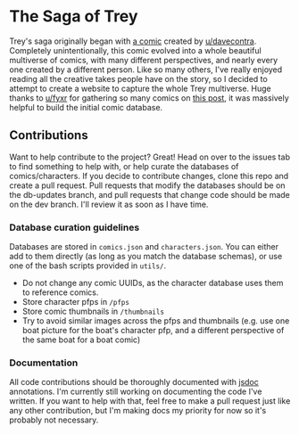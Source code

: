 # The Saga of Trey

Trey's saga originally began with [a comic](https://www.reddit.com/r/comics/comments/1asz8c3/trey/) created by [u/davecontra](https://www.reddit.com/user/davecontra/). Completely unintentionally, this comic evolved into a whole beautiful multiverse of comics, with many different perspectives, and nearly every one created by a different person. Like so many others, I've really enjoyed reading all the creative takes people have on the story, so I decided to attempt to create a website to capture the whole Trey multiverse. Huge thanks to [u/fyxr](https://www.reddit.com/user/fyxr/) for gathering so many comics on [this post](https://www.reddit.com/r/comics/comments/1avuap5/the_trey_saga/), it was massively helpful to build the initial comic database.

## Contributions
Want to help contribute to the project? Great! Head on over to the issues tab to find something to help with, or help curate the databases of comics/characters. If you decide to contribute changes, clone this repo and create a pull request. Pull requests that modify the databases should be on the db-updates branch, and pull requests that change code should be made on the dev branch. I'll review it as soon as I have time.
### Database curation guidelines
Databases are stored in `comics.json` and `characters.json`. You can either add to them directly (as long as you match the database schemas), or use one of the bash scripts provided in `utils/`.  
- Do not change any comic UUIDs, as the character database uses them to reference comics. 
- Store character pfps in `/pfps`
- Store comic thumbnails in `/thumbnails`
- Try to avoid similar images across the pfps and thumbnails (e.g. use one boat picture for the boat's character pfp, and a different perspective of the same boat for a boat comic)

### Documentation
All code contributions should be thoroughly documented with [jsdoc](https://jsdoc.app/) annotations. I'm currently still working on documenting the code I've written. If you want to help with that, feel free to make a pull request just like any other contribution, but I'm making docs my priority for now so it's probably not necessary.
